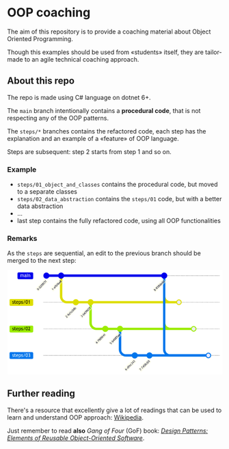 # OOP coaching

The aim of this repository is to provide a coaching material about Object Oriented Programming.

Though this examples should be used from «students» itself, they are tailor-made to an agile technical coaching approach.

## About this repo

The repo is made using C# language on dotnet 6+.

The `main` branch intentionally contains a **procedural code**, that is not respecting any of the OOP patterns.

The `steps/*` branches contains the refactored code, each step has the explanation and an example of a «feature» of OOP language.

Steps are subsequent: step 2 starts from step 1 and so on.

### Example

* `steps/01_object_and_classes` contains the procedural code, but moved to a separate classes
* `steps/02_data_abstraction` contains the `steps/01` code, but with a better data abstraction
* ...
* last step contains the fully refactored code, using all OOP functionalities

### Remarks

As the `steps` are sequential, an edit to the previous branch should be merged to the next step:

![Branching](branching.png)

## Further reading

There's a resource that excellently give a lot of readings that can be used to learn and understand OOP approach: [Wikipedia](https://en.wikipedia.org/wiki/Object-oriented_programming#Further_reading).

Just remember to read **also** *Gang of Four* (GoF) book: [*Design Patterns: Elements of Reusable Object-Oriented Software*](https://en.wikipedia.org/wiki/Design_Patterns).
